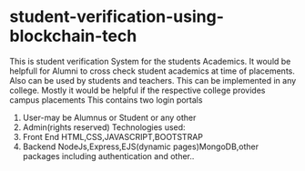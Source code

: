 # student-verification-using-blockchain-tech
This is student verification System for the students Academics. 
It would be helpfull for Alumni to cross check student academics at time of placements. Also can be used by students and teachers.
This can be implemented in any college. Mostly it would be helpful if the respective college provides campus placements
This contains two login portals 
  1. User-may be Alumnus or Student or any other
  2. Admin(rights reserved)
Technologies used:
1. Front End
  HTML,CSS,JAVASCRIPT,BOOTSTRAP
2. Backend
  NodeJs,Express,EJS(dynamic pages)MongoDB,other packages including authentication and other..
  
